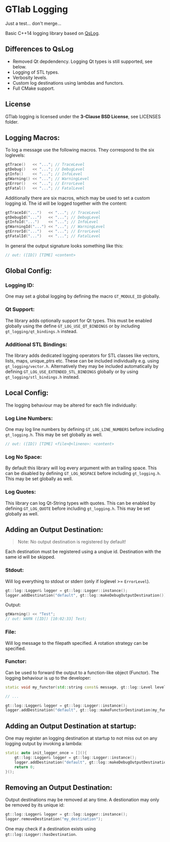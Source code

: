 # GTlab Logging

Just a test... don't merge...

Basic C++14 logging library based on [QsLog](https://github.com/victronenergy/QsLog).

## Differences to QsLog

 - Removed Qt depdendency. Logging Qt types is still supported, see below.
 - Logging of STL types.
 - Verbosity levels.
 - Custom log destinations using lambdas and functors.
 - Full CMake support.

## License
 
GTlab logging is licensed under the __3-Clause BSD License__, see LICENSES folder.

## Logging Macros:

To log a message use the following macros. They correspond to the six loglevels:

```cpp
gtTrace()   << "..."; // TraceLevel 
gtDebug()   << "..."; // DebugLevel 
gtInfo()    << "..."; // InfoLevel
gtWarning() << "..."; // WarningLevel 
gtError()   << "..."; // ErrorLevel 
gtFatal()   << "..."; // FatalLevel
```

Additionally there are six macros, which may be used to set a custom logging id. The id will be logged together with the content:

```cpp
gtTraceId("...")   << "..."; // TraceLevel 
gtDebugId("...")   << "..."; // DebugLevel 
gtInfoId("...")    << "..."; // InfoLevel
gtWarningId("...") << "..."; // WarningLevel 
gtErrorId("...")   << "..."; // ErrorLevel 
gtFatalId("...")   << "..."; // FatalLevel
```

In general the output signature looks something like this:

```cpp
// out: ([ID]) [TIME] <content>
```

## Global Config:

### Logging ID:

One may set a global logging by defining the macro `GT_MODULE_ID` globally.

### Qt Support:

The library adds optionally support for Qt types. This must be enabled globally using the define `GT_LOG_USE_QT_BINDINGS` or by including `gt_logging/qt_bindings.h` instead.

### Additional STL Bindings:

The library adds dedicated logging operators for STL classes like vectors, lists, maps, unique_ptrs etc. 
These can be included individually e.g. using `gt_logging/vector.h`.
Alternatively they may be included automatically by defining `GT_LOG_USE_EXTENDED_STL_BINDINGS` globally or by using `gt_logging/stl_bindings.h` instead.

## Local Config:

The logging behaviour may be altered for each file individually:

### Log Line Numbers:

One may log line numbers by defining `GT_LOG_LINE_NUMBERS` before including `gt_logging.h`. This may be set globally as well.

```cpp
// out: ([ID]) [TIME] <file>@<lineno>: <content>
```

### Log No Space:

By default this library will log every argument with an trailing space. This can be disabled by defining `GT_LOG_NOSPACE` before including `gt_logging.h`. This may be set globally as well.

### Log Quotes:

This library can log Qt-String types with quotes. This can be enabled by defining `GT_LOG_QUOTE` before including `gt_logging.h`. This may be set globally as well.

## Adding an Output Destination:

> Note: No output destination is registered by default!

Each destination must be registered using a unqiue id. Destination with the same id will be skipped.

### Stdout:

Will log everything to stdout or stderr (only if loglevel >= `ErrorLevel`).

```cpp
gt::log::Logger& logger = gt::log::Logger::instance();
logger.addDestination("default", gt::log::makeDebugOutputDestination());
```
	
Output:

```cpp
gtWarning() << "Test";
// out: WARN ([ID]) [10:02:33] Test;
```

### File:

Will log message to the filepath specified. A rotation strategy can be specified.


### Functor:

Can be used to forward the output to a function-like object (Functor). The logging behaviour is up to the developer:

```cpp
static void my_functor(std::string const& message, gt::log::Level level);

// ...

gt::log::Logger& logger = gt::log::Logger::instance();
logger.addDestination("default", gt::log::makeFunctorDestination(my_functor));
```

## Adding an Output Destination at startup:

One may register an logging destination at startup to not miss out on any logging output by invoking a lambda:

```cpp
static auto init_logger_once = [](){
    gt::log::Logger& logger = gt::log::Logger::instance();
    logger.addDestination("default", gt::log::makeDebugOutputDestination());
    return 0;
}();
```

## Removing an Output Destination:

Output destinations may be removed at any time. A destionation may only be removed by its unique id:

```cpp
gt::log::Logger& logger = gt::log::Logger::instance();
logger.removeDestination("my_destination");
```

One may check if a destination exists using `gt::log::Logger::hasDestination`.

    
